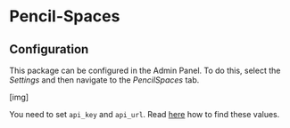 # Pencil-Spaces

## Configuration 

This package can be configured in the Admin Panel. To do this, select the *Settings* and then navigate to the *PencilSpaces* tab.

[img]

You need to set `api_key` and `api_url`. Read [here](https://intercom.help/pencil/en/articles/8051033-how-to-find-your-api-key-on-pencil-spaces) how to find these values. 
